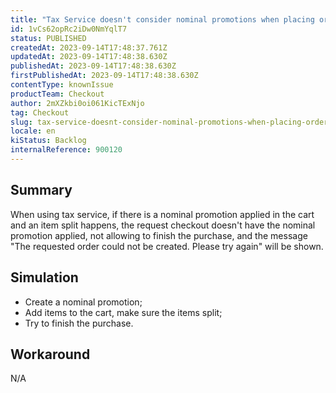 ```yaml
---
title: "Tax Service doesn't consider nominal promotions when placing orders"
id: 1vCs62opRc2iDw0NmYqlT7
status: PUBLISHED
createdAt: 2023-09-14T17:48:37.761Z
updatedAt: 2023-09-14T17:48:38.630Z
publishedAt: 2023-09-14T17:48:38.630Z
firstPublishedAt: 2023-09-14T17:48:38.630Z
contentType: knownIssue
productTeam: Checkout
author: 2mXZkbi0oi061KicTExNjo
tag: Checkout
slug: tax-service-doesnt-consider-nominal-promotions-when-placing-orders
locale: en
kiStatus: Backlog
internalReference: 900120
---
```


## Summary


When using tax service, if there is a nominal promotion applied in the cart and an item split happens, the request checkout doesn't have the nominal promotion applied, not allowing to finish the purchase, and the message "The requested order could not be created. Please try again" will be shown.


##

## Simulation



- Create a nominal promotion;
- Add items to the cart, make sure the items split;
- Try to finish the purchase.


##

## Workaround


N/A




